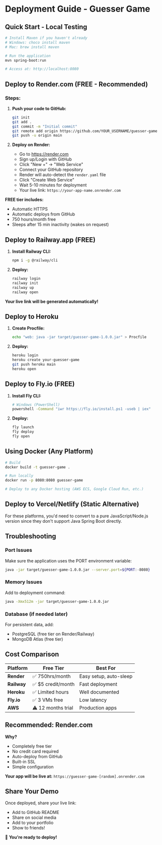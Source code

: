 # Deployment Guide - Guesser Game

## Quick Start - Local Testing

```bash
# Install Maven if you haven't already
# Windows: choco install maven
# Mac: brew install maven

# Run the application
mvn spring-boot:run

# Access at: http://localhost:8080
```

## Deploy to Render.com (FREE - Recommended)

### Steps:

1. **Push your code to GitHub:**
   ```bash
   git init
   git add .
   git commit -m "Initial commit"
   git remote add origin https://github.com/YOUR_USERNAME/guesser-game.git
   git push -u origin main
   ```

2. **Deploy on Render:**
   - Go to https://render.com
   - Sign up/Login with GitHub
   - Click "New +" → "Web Service"
   - Connect your GitHub repository
   - Render will auto-detect the `render.yaml` file
   - Click "Create Web Service"
   - Wait 5-10 minutes for deployment
   - Your live link: `https://your-app-name.onrender.com`

**FREE tier includes:**
- Automatic HTTPS
- Automatic deploys from GitHub
- 750 hours/month free
- Sleeps after 15 min inactivity (wakes on request)

## Deploy to Railway.app (FREE)

1. **Install Railway CLI:**
   ```bash
   npm i -g @railway/cli
   ```

2. **Deploy:**
   ```bash
   railway login
   railway init
   railway up
   railway open
   ```

**Your live link will be generated automatically!**

## Deploy to Heroku

1. **Create Procfile:**
   ```bash
   echo "web: java -jar target/guesser-game-1.0.0.jar" > Procfile
   ```

2. **Deploy:**
   ```bash
   heroku login
   heroku create your-guesser-game
   git push heroku main
   heroku open
   ```

## Deploy to Fly.io (FREE)

1. **Install Fly CLI:**
   ```bash
   # Windows (PowerShell)
   powershell -Command "iwr https://fly.io/install.ps1 -useb | iex"
   ```

2. **Deploy:**
   ```bash
   fly launch
   fly deploy
   fly open
   ```

## Using Docker (Any Platform)

```bash
# Build
docker build -t guesser-game .

# Run locally
docker run -p 8080:8080 guesser-game

# Deploy to any Docker hosting (AWS ECS, Google Cloud Run, etc.)
```

## Deploy to Vercel/Netlify (Static Alternative)

For these platforms, you'd need to convert to a pure JavaScript/Node.js version since they don't support Java Spring Boot directly.

## Troubleshooting

### Port Issues
Make sure the application uses the PORT environment variable:
```bash
java -jar target/guesser-game-1.0.0.jar --server.port=${PORT:-8080}
```

### Memory Issues
Add to deployment command:
```bash
java -Xmx512m -jar target/guesser-game-1.0.0.jar
```

### Database (if needed later)
For persistent data, add:
- PostgreSQL (free tier on Render/Railway)
- MongoDB Atlas (free tier)

## Cost Comparison

| Platform | Free Tier | Best For |
|----------|-----------|----------|
| **Render** | ✅ 750hrs/month | Easy setup, auto-sleep |
| **Railway** | ✅ $5 credit/month | Fast deployment |
| **Heroku** | ✅ Limited hours | Well documented |
| **Fly.io** | ✅ 3 VMs free | Low latency |
| **AWS** | ⚠️ 12 months trial | Production apps |

## Recommended: Render.com

**Why?**
- Completely free tier
- No credit card required
- Auto-deploy from GitHub
- Built-in SSL
- Simple configuration

**Your app will be live at:**
`https://guesser-game-[random].onrender.com`

## Share Your Demo

Once deployed, share your live link:
- Add to GitHub README
- Share on social media
- Add to your portfolio
- Show to friends!

🎉 **You're ready to deploy!**
